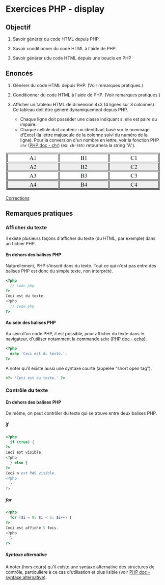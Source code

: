 # Exercices PHP - display

## Objectif

 1. Savoir générer du code HTML depuis PHP.

 2. Savoir conditionner du code HTML à l'aide de PHP.

 3. Savoir générer udu code HTML depuis une boucle en PHP


## Enoncés

 1. Générer du code HTML depuis PHP. (Voir remarques pratiques.)

 2. Conditionner du code HTML à l'aide de PHP. (Voir remarques pratiques.)

 3. Afficher un tableau HTML de dimension 4x3 (4 lignes sur 3 colonnes). Ce tableau doit être généré dynamiquement depuis PHP.
    - Chaque ligne doit posséder une classe indiquant si elle est paire ou impaire.
    - Chaque cellule doit contenir un identifiant basé sur le nommage d'Excel (la lettre majuscule de la colonne suivi du numéro de la ligne). Pour la conversion d'un nombre en lettre, voir la fonction PHP `chr` ([PHP doc - chr](https://www.php.net/manual/fr/function.chr.php)) (ex: `chr(65)` retournera la string "A").

 ![Tableau dynamique](../../../resources/images/dynamic-table.png)

[Corrections](./corrections/)


## Remarques pratiques

### Afficher du texte

Il existe plusieurs façons d'afficher du texte (du HTML, par exemple) dans un fichier PHP.

#### En dehors des balises PHP

Naturellement, PHP s'inscrit dans du texte. Tout ce qui n'est pas entre des balises PHP est donc du simple texte, non interprété.

```php
<?php 
  // code php
?>
Ceci est du texte.
<?php 
  // code php
?>
```

#### Au sein des balises PHP

Au sein d'un code PHP, il est possible, pour afficher du texte dans le navigateur, d'utiliser notamment la commande `echo` ([PHP doc - echo](https://www.php.net/manual/fr/function.echo.php)). 

```php
<?php 
  echo 'Ceci est du texte.';
?>
```

A noter qu'il existe aussi une syntaxe courte (appelée "short open tag").

```php
<?= 'Ceci est du texte.' ?>
```

### Contrôle du texte

#### En dehors des balises PHP

De même, on peut contrôler du texte qui se trouve entre deux balises PHP.

##### if

```php
<?php 
  if (true) {
?>
Ceci est visible.
<?php 
  } else {
?>
Ceci n'est PAS visible.
<?php 
  }
?>
```

##### for

```php
<?php 
  for ($i = 0; $i < 5; $i++) {
?>
Ceci est affiché 5 fois.
<?php 
  }
?>
```

##### Syntaxe alternative

A noter (hors cours) qu'il existe une syntaxe alternative des structures de contrôle, particulière à ce cas d'utilisation et plus lisible (voir [PHP doc - syntaxe alternative](https://www.php.net/manual/fr/control-structures.alternative-syntax.php)).
